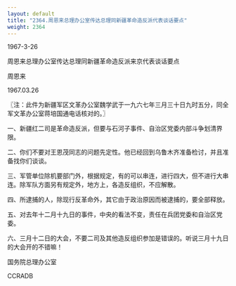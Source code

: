 ```yaml
---
layout: default
title: "2364.周恩来总理办公室传达总理同新疆革命造反派代表谈话要点"
weight: 2364
---
```


1967-3-26

周恩来总理办公室传达总理同新疆革命造反派来京代表谈话要点

周恩来

1967.03.26

〖注：此件为新疆军区文革办公室魏学武于一九六七年三月三十日九时五分，同全军文革办公室蒋培国通电话核对的。〗

一、新疆红二司是革命造反派，但要与石河子事件、自治区党委内部斗争划清界限。

二、你们不要对王恩茂同志的问题先定性。他已经回到乌鲁木齐准备检讨，并且准备找你们谈谈。

三、军管单位除机要部门外，根据规定，有的可以串连，进行四大，但不进行大串连。除军队方面另有规定外，地方上，各造反组织，不应解散。

四、所逮捕的人，除现行反革命外，其它由于政治原因而被逮捕的，要全部释放。

五、对去年十二月十九日的事件，中央的看法不变，责任在兵团党委和自治区党委。

六、三月十二日的大会，不要二司及其他造反组织参加是错误的。听说三月十九日的大会开的不错嘛！

国务院总理办公室

CCRADB

